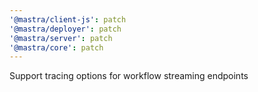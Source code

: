 ```yaml
---
'@mastra/client-js': patch
'@mastra/deployer': patch
'@mastra/server': patch
'@mastra/core': patch
---
```


Support tracing options for workflow streaming endpoints
